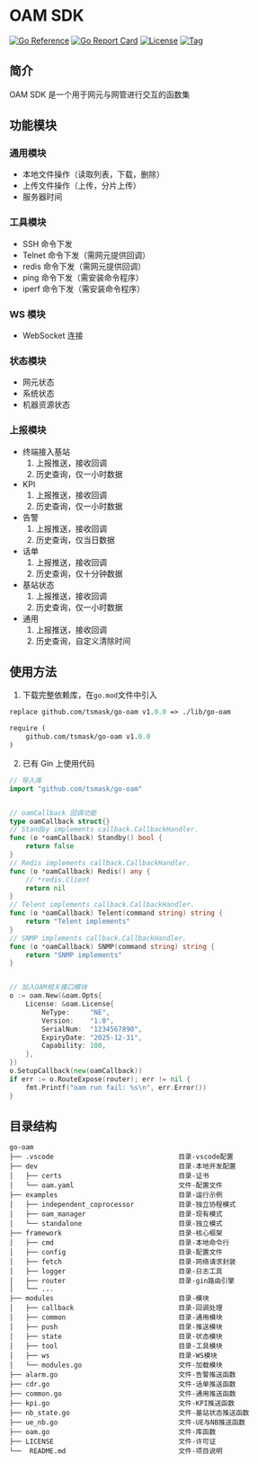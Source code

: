 # OAM SDK

[![Go Reference](https://pkg.go.dev/badge/github.com/olekukonko/tablewriter.svg)](https://pkg.go.dev/github.com/tsmask/go-oam)
[![Go Report Card](https://goreportcard.com/badge/github.com/tsmask/go-oam)](https://goreportcard.com/report/github.com/tsmask/go-oam)
[![License](https://img.shields.io/badge/license-BSD3-blue.svg)](LICENSE)
[![Tag](https://img.shields.io/badge/TAG-list-success)](https://proxy.golang.org/github.com/tsmask/go-oam/@v/list)

## 简介

OAM SDK 是一个用于网元与网管进行交互的函数集

## 功能模块

### 通用模块

- 本地文件操作（读取列表，下载，删除）
- 上传文件操作（上传，分片上传）
- 服务器时间

### 工具模块

- SSH 命令下发
- Telnet 命令下发（需网元提供回调）
- redis 命令下发（需网元提供回调）
- ping 命令下发（需安装命令程序）
- iperf 命令下发（需安装命令程序）

### WS 模块

- WebSocket 连接

### 状态模块

- 网元状态
- 系统状态
- 机器资源状态

### 上报模块

- 终端接入基站
  1. 上报推送，接收回调
  2. 历史查询，仅一小时数据
- KPI
  1. 上报推送，接收回调
  2. 历史查询，仅一小时数据
- 告警
  1. 上报推送，接收回调
  2. 历史查询，仅当日数据
- 话单
  1. 上报推送，接收回调
  2. 历史查询，仅十分钟数据
- 基站状态
  1. 上报推送，接收回调
  2. 历史查询，仅一小时数据
- 通用
  1. 上报推送，接收回调
  2. 历史查询，自定义清除时间

## 使用方法

1. 下载完整依赖库，在`go.mod`文件中引入

```mod
replace github.com/tsmask/go-oam v1.0.0 => ./lib/go-oam

require (
	github.com/tsmask/go-oam v1.0.0
)
```

2. 已有 Gin 上使用代码

```go
// 导入库
import "github.com/tsmask/go-oam"


// oamCallback 回调功能
type oamCallback struct{}
// Standby implements callback.CallbackHandler.
func (o *oamCallback) Standby() bool {
	return false
}
// Redis implements callback.CallbackHandler.
func (o *oamCallback) Redis() any {
	// *redis.Client
	return nil
}
// Telent implements callback.CallbackHandler.
func (o *oamCallback) Telent(command string) string {
	return "Telent implements"
}
// SNMP implements callback.CallbackHandler.
func (o *oamCallback) SNMP(command string) string {
	return "SNMP implements"
}


// 加入OAM相关接口模块
o := oam.New(&oam.Opts{
    License: &oam.License{
        NeType:     "NE",
        Version:    "1.0",
        SerialNum:  "1234567890",
        ExpiryDate: "2025-12-31",
        Capability: 100,
    },
})
o.SetupCallback(new(oamCallback))
if err := o.RouteExpose(router); err != nil {
    fmt.Printf("oam run fail: %s\n", err.Error())
}

```

## 目录结构

```text
go-oam
├── .vscode                               目录-vscode配置
├── dev                                   目录-本地开发配置
│   ├── certs                             目录-证书
│   └── oam.yaml                          文件-配置文件
├── examples                              目录-运行示例
│   ├── independent_coprocessor           目录-独立协程模式
│   ├── oam_manager                       目录-现有模式
│   └── standalone                        目录-独立模式
├── framework                             目录-核心框架
│   ├── cmd                               目录-本地命令行
│   ├── config                            目录-配置文件
│   ├── fetch                             目录-网络请求封装
│   ├── logger                            目录-日志工具
│   ├── router                            目录-gin路由引擎
│   └── ...
├── modules                               目录-模块
│   ├── callback                          目录-回调处理
│   ├── common                            目录-通用模块
│   ├── push                              目录-推送模块
│   ├── state                             目录-状态模块
│   ├── tool                              目录-工具模块
│   ├── ws                                目录-WS模块
│   └── modules.go                        文件-加载模块
├── alarm.go                              文件-告警推送函数
├── cdr.go                                文件-话单推送函数
├── common.go                             文件-通用推送函数
├── kpi.go                                文件-KPI推送函数
├── nb_state.go                           文件-基站状态推送函数
├── ue_nb.go                              文件-UE与NB推送函数
├── oam.go                                文件-库函数
├── LICENSE                               文件-许可证
└──  README.md                            文件-项目说明
```

